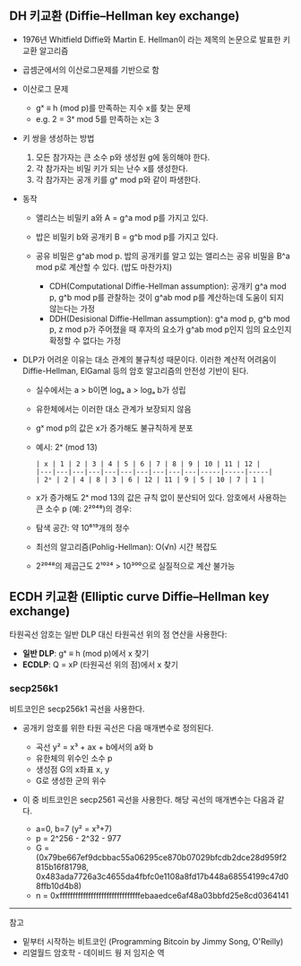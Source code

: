 
## DH 키교환 (Diffie–Hellman key exchange)

- 1976년 Whitfield Diffie와 Martin E. Hellman이 <New Direction in Cryptograhy>라는 제목의 논문으로 발표한 키 교환 알고리즘
- 곱셈군에서의 이산로그문제를 기반으로 함

- 이산로그 문제
  - gˣ ≡ h (mod p)를 만족하는 지수 x를 찾는 문제
  - e.g. 2 = 3ˣ mod 5를 만족하는 x는 3

- 키 쌍을 생성하는 방법
  1. 모든 참가자는 큰 소수 p와  생성원 g에 동의해야 한다.
  2. 각 참가자는 비밀 키가 되는 난수 x를 생성한다.
  3. 각 참가자는 공개 키를 gˣ mod p와 같이 파생한다.

- 동작
  - 앨리스는 비밀키 a와 A = g^a mod p를 가지고 있다.
  - 밥은 비밀키 b와 공개키 B = g^b mod p를 가지고 있다.
  
  - 공유 비밀은 g^ab mod p. 밥의 공개키를 알고 있는 앨리스는 공유 비밀을 B^a mod p로 계산할 수 있다. (밥도 마찬가지)
    - CDH(Computational Diffie-Hellman assumption): 공개키 g^a mod p, g^b mod p를 관찰하는 것이 g^ab mod p를 계산하는데 도움이 되지 않는다는 가정
    - DDH(Desisional Diffie-Hellman assumption): g^a mod p, g^b mod p, z mod p가 주어졌을 때 후자의 요소가 g^ab mod p인지 임의 요소인지 확정할 수 없다는 가정

- DLP가 어려운 이유는 대소 관계의 불규칙성 때문이다. 이러한 계산적 어려움이 Diffie-Hellman, ElGamal 등의 암호 알고리즘의 안전성 기반이 된다.

  - 실수에서는 a > b이면 logₐ a > logₐ b가 성립
  - 유한체에서는 이러한 대소 관계가 보장되지 않음
  - gˣ mod p의 값은 x가 증가해도 불규칙하게 분포

  - 예시: 2ˣ (mod 13)

    ```
    | x | 1 | 2 | 3 | 4 | 5 | 6 | 7 | 8 | 9 | 10 | 11 | 12 |
    |---|---|---|---|---|---|---|---|---|---|-----|-----|-----|
    | 2ˣ | 2 | 4 | 8 | 3 | 6 | 12 | 11 | 9 | 5 | 10 | 7 | 1 |
    ```

  - x가 증가해도 2ˣ mod 13의 값은 규칙 없이 분산되어 있다. 암호에서 사용하는 큰 소수 p (예: 2²⁰⁴⁸)의 경우:

  - 탐색 공간: 약 10⁶¹⁹개의 정수
  - 최선의 알고리즘(Pohlig-Hellman): O(√n) 시간 복잡도
  - 2²⁰⁴⁸의 제곱근도 2¹⁰²⁴ > 10³⁰⁰으로 실질적으로 계산 불가능

## ECDH 키교환 (Elliptic curve Diffie–Hellman key exchange)

타원곡선 암호는 일반 DLP 대신 타원곡선 위의 점 연산을 사용한다:

- **일반 DLP**: gˣ ≡ h (mod p)에서 x 찾기
- **ECDLP**: Q = xP (타원곡선 위의 점)에서 x 찾기

### secp256k1

비트코인은 secp256k1 곡선을 사용한다.

- 공개키 암호를 위한 타원 곡선은 다음 매개변수로 정의된다.
  - 곡선 y² = x³ + ax + b에서의 a와 b
  - 유한체의 위수인 소수 p
  - 생성점 G의 x좌표 x, y
  - G로 생성한 군의 위수

- 이 중 비트코인은 secp2561 곡선을 사용한다. 해당 곡선의 매개변수는 다음과 같다.
  - a=0, b=7 (y² = x³+7)
  - p = 2^256 - 2^32 - 977
  - G = (0x79be667ef9dcbbac55a06295ce870b07029bfcdb2dce28d959f2815b16f81798, 0x483ada7726a3c4655da4fbfc0e1108a8fd17b448a68554199c47d08ffb10d4b8)
  - n = 0xfffffffffffffffffffffffffffffffebaaedce6af48a03bbfd25e8cd0364141

---

참고

- 밑부터 시작하는 비트코인 (Programming Bitcoin by Jimmy Song, O'Reilly)
- 리얼월드 암호학 - 데이비드 웡 저 임지순 역
